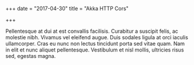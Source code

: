 +++
date = "2017-04-30"
title = "Akka HTTP Cors"

+++

Pellentesque at dui at est convallis facilisis. Curabitur a suscipit felis, ac molestie nibh. Vivamus vel eleifend augue. Duis sodales ligula at orci iaculis ullamcorper. Cras eu nunc non lectus tincidunt porta sed vitae quam. Nam in elit et nunc aliquet pellentesque. Vestibulum et nisl mollis, ultricies risus sed, egestas magna.

<!--more-->
